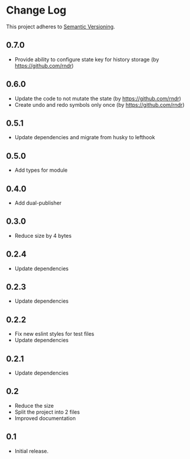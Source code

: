 # Change Log
This project adheres to [Semantic Versioning](http://semver.org/).

## 0.7.0

* Provide ability to configure state key for history storage (by https://github.com/rndr)

## 0.6.0

* Update the code to not mutate the state (by https://github.com/rndr)
* Create undo and redo symbols only once (by https://github.com/rndr)

## 0.5.1

* Update dependencies and migrate from husky to lefthook

## 0.5.0

* Add types for module

## 0.4.0

* Add dual-publisher

## 0.3.0

* Reduce size by 4 bytes

## 0.2.4

* Update dependencies

## 0.2.3

* Update dependencies

## 0.2.2

* Fix new eslint styles for test files
* Update dependencies

## 0.2.1

* Update dependencies

## 0.2

* Reduce the size
* Split the project into 2 files
* Improved documentation

## 0.1

* Initial release.
